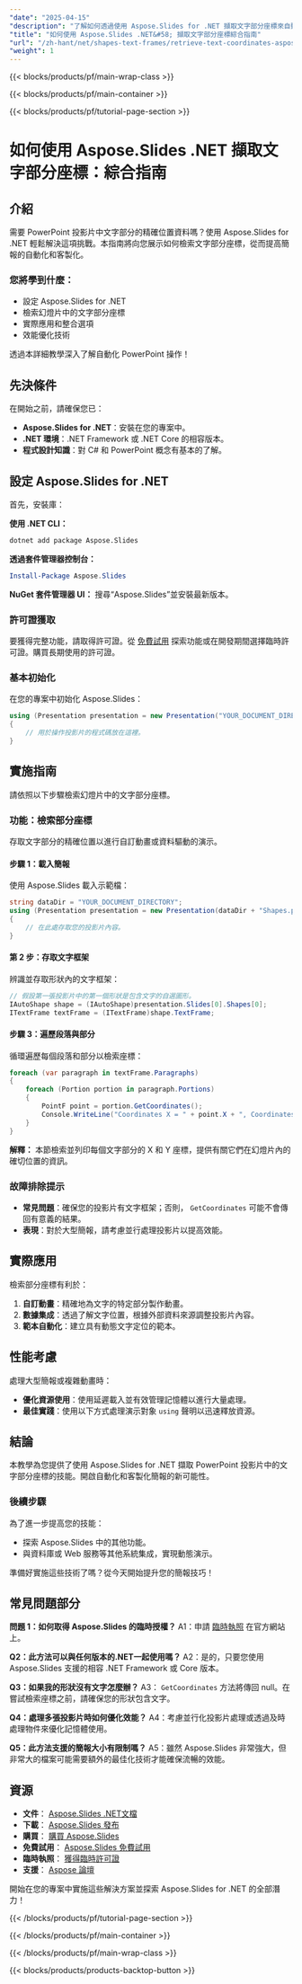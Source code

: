 ```yaml
---
"date": "2025-04-15"
"description": "了解如何透過使用 Aspose.Slides for .NET 擷取文字部分座標來自動化 PowerPoint 簡報。本指南涵蓋設定、實施和實際應用。"
"title": "如何使用 Aspose.Slides .NET&#58; 擷取文字部分座標綜合指南"
"url": "/zh-hant/net/shapes-text-frames/retrieve-text-coordinates-aspose-slides-net/"
"weight": 1
---
```


{{< blocks/products/pf/main-wrap-class >}}

{{< blocks/products/pf/main-container >}}

{{< blocks/products/pf/tutorial-page-section >}}
# 如何使用 Aspose.Slides .NET 擷取文字部分座標：綜合指南

## 介紹

需要 PowerPoint 投影片中文字部分的精確位置資料嗎？使用 Aspose.Slides for .NET 輕鬆解決這項挑戰。本指南將向您展示如何檢索文字部分座標，從而提高簡報的自動化和客製化。

### 您將學到什麼：
- 設定 Aspose.Slides for .NET
- 檢索幻燈片中的文字部分座標
- 實際應用和整合選項
- 效能優化技術

透過本詳細教學深入了解自動化 PowerPoint 操作！

## 先決條件

在開始之前，請確保您已：

- **Aspose.Slides for .NET**：安裝在您的專案中。
- **.NET 環境**：.NET Framework 或 .NET Core 的相容版本。
- **程式設計知識**：對 C# 和 PowerPoint 概念有基本的了解。

## 設定 Aspose.Slides for .NET

首先，安裝庫：

**使用 .NET CLI：**

```bash
dotnet add package Aspose.Slides
```

**透過套件管理器控制台：**

```powershell
Install-Package Aspose.Slides
```

**NuGet 套件管理器 UI：** 搜尋“Aspose.Slides”並安裝最新版本。

### 許可證獲取

要獲得完整功能，請取得許可證。從 [免費試用](https://releases.aspose.com/slides/net/) 探索功能或在開發期間選擇臨時許可證。購買長期使用的許可證。

### 基本初始化

在您的專案中初始化 Aspose.Slides：

```csharp
using (Presentation presentation = new Presentation("YOUR_DOCUMENT_DIRECTORY/Shapes.pptx"))
{
    // 用於操作投影片的程式碼放在這裡。
}
```

## 實施指南

請依照以下步驟檢索幻燈片中的文字部分座標。

### 功能：檢索部分座標

存取文字部分的精確位置以進行自訂動畫或資料驅動的演示。

#### 步驟 1：載入簡報

使用 Aspose.Slides 載入示範檔：

```csharp
string dataDir = "YOUR_DOCUMENT_DIRECTORY";
using (Presentation presentation = new Presentation(dataDir + "Shapes.pptx"))
{
    // 在此處存取您的投影片內容。
}
```

#### 第 2 步：存取文字框架

辨識並存取形狀內的文字框架：

```csharp
// 假設第一張投影片中的第一個形狀是包含文字的自選圖形。
IAutoShape shape = (IAutoShape)presentation.Slides[0].Shapes[0];
ITextFrame textFrame = (ITextFrame)shape.TextFrame;
```

#### 步驟 3：遍歷段落與部分

循環遍歷每個段落和部分以檢索座標：

```csharp
foreach (var paragraph in textFrame.Paragraphs)
{
    foreach (Portion portion in paragraph.Portions)
    {
        PointF point = portion.GetCoordinates();
        Console.WriteLine("Coordinates X = " + point.X + ", Coordinates Y = " + point.Y);
    }
}
```

**解釋：** 本節檢索並列印每個文字部分的 X 和 Y 座標，提供有關它們在幻燈片內的確切位置的資訊。

### 故障排除提示

- **常見問題**：確保您的投影片有文字框架；否則， `GetCoordinates` 可能不會傳回有意義的結果。
- **表現**：對於大型簡報，請考慮並行處理投影片以提高效能。

## 實際應用

檢索部分座標有利於：

1. **自訂動畫**：精確地為文字的特定部分製作動畫。
2. **數據集成**：透過了解文字位置，根據外部資料來源調整投影片內容。
3. **範本自動化**：建立具有動態文字定位的範本。

## 性能考慮

處理大型簡報或複雜動畫時：
- **優化資源使用**：使用延遲載入並有效管理記憶體以進行大量處理。
- **最佳實踐**：使用以下方式處理演示對象 `using` 聲明以迅速釋放資源。

## 結論

本教學為您提供了使用 Aspose.Slides for .NET 擷取 PowerPoint 投影片中的文字部分座標的技能。開啟自動化和客製化簡報的新可能性。

### 後續步驟

為了進一步提高您的技能：
- 探索 Aspose.Slides 中的其他功能。
- 與資料庫或 Web 服務等其他系統集成，實現動態演示。

準備好實施這些技術了嗎？從今天開始提升您的簡報技巧！

## 常見問題部分

**問題 1：如何取得 Aspose.Slides 的臨時授權？**
A1：申請 [臨時執照](https://purchase.aspose.com/temporary-license/) 在官方網站上。

**Q2：此方法可以與任何版本的.NET一起使用嗎？**
A2：是的，只要您使用 Aspose.Slides 支援的相容 .NET Framework 或 Core 版本。

**Q3：如果我的形狀沒有文字怎麼辦？**
A3： `GetCoordinates` 方法將傳回 null。在嘗試檢索座標之前，請確保您的形狀包含文字。

**Q4：處理多張投影片時如何優化效能？**
A4：考慮並行化投影片處理或透過及時處理物件來優化記憶體使用。

**Q5：此方法支援的簡報大小有限制嗎？**
A5：雖然 Aspose.Slides 非常強大，但非常大的檔案可能需要額外的最佳化技術才能確保流暢的效能。

## 資源
- **文件**： [Aspose.Slides .NET文檔](https://reference.aspose.com/slides/net/)
- **下載**： [Aspose.Slides 發布](https://releases.aspose.com/slides/net/)
- **購買**： [購買 Aspose.Slides](https://purchase.aspose.com/buy)
- **免費試用**： [Aspose.Slides 免費試用](https://releases.aspose.com/slides/net/)
- **臨時執照**： [獲得臨時許可證](https://purchase.aspose.com/temporary-license/)
- **支援**： [Aspose 論壇](https://forum.aspose.com/c/slides/11)

開始在您的專案中實施這些解決方案並探索 Aspose.Slides for .NET 的全部潛力！

{{< /blocks/products/pf/tutorial-page-section >}}

{{< /blocks/products/pf/main-container >}}

{{< /blocks/products/pf/main-wrap-class >}}

{{< blocks/products/products-backtop-button >}}